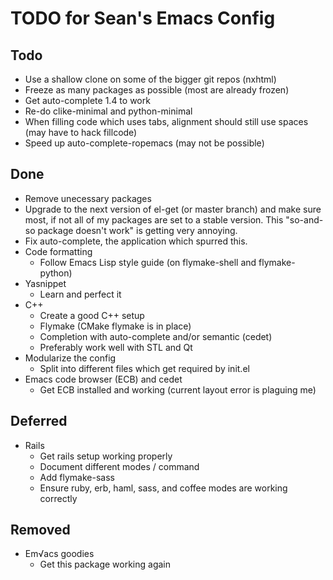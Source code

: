 TODO for Sean's Emacs Config
============================

Todo
----

* Use a shallow clone on some of the bigger git repos (nxhtml)
* Freeze as many packages as possible (most are already frozen)
* Get auto-complete 1.4 to work
* Re-do clike-minimal and python-minimal
* When filling code which uses tabs, alignment should still use spaces (may have
  to hack fillcode)
* Speed up auto-complete-ropemacs (may not be possible)

Done
----

* Remove unecessary packages
* Upgrade to the next version of el-get (or master branch) and make sure most,
  if not all of my packages are set to a stable version. This "so-and-so package
  doesn't work" is getting very annoying.
* Fix auto-complete, the application which spurred this.
* Code formatting
	* Follow Emacs Lisp style guide (on flymake-shell and flymake-python)
* Yasnippet
	* Learn and perfect it
* C++
	* Create a good C++ setup
	* Flymake (CMake flymake is in place)
	* Completion with auto-complete and/or semantic (cedet)
	* Preferably work well with STL and Qt
* Modularize the config
    * Split into different files which get required by init.el
* Emacs code browser (ECB) and cedet
    * Get ECB installed and working (current layout error is plaguing me)

Deferred
--------

* Rails
	* Get rails setup working properly
	* Document different modes / command
	* Add flymake-sass
	* Ensure ruby, erb, haml, sass, and coffee modes are working correctly

Removed
-------

* Em√acs goodies
	* Get this package working again
